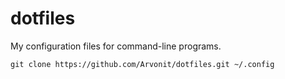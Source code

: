 # dotfiles

My configuration files for command-line programs.

```
git clone https://github.com/Arvonit/dotfiles.git ~/.config
```
